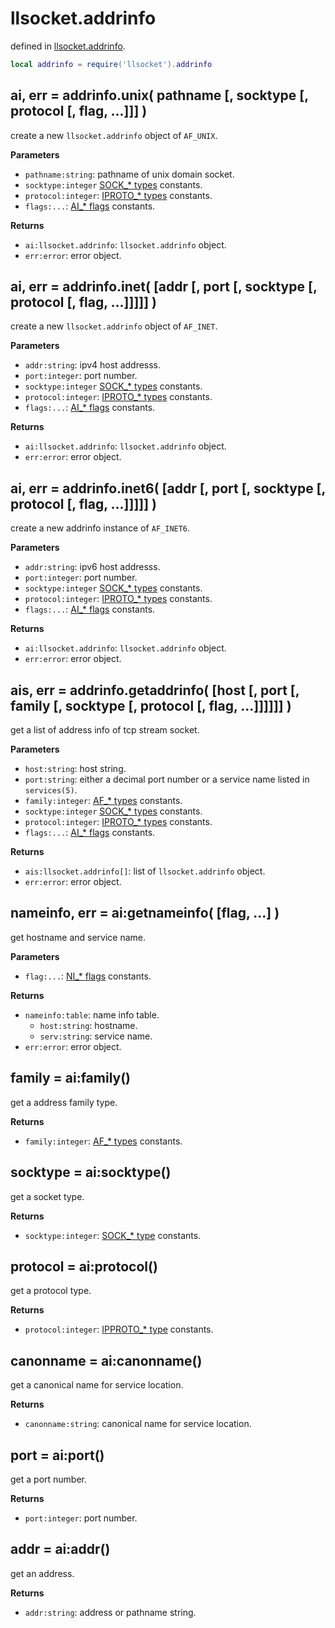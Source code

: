 # llsocket.addrinfo

defined in [llsocket.addrinfo](../src/addrinfo.c).

```lua
local addrinfo = require('llsocket').addrinfo
```

## ai, err = addrinfo.unix( pathname [, socktype [, protocol [, flag, ...]]] )

create a new `llsocket.addrinfo` object of `AF_UNIX`.

**Parameters**

- `pathname:string`: pathname of unix domain socket.
- `socktype:integer` [SOCK_* types](constants.md#sock_-types) constants.
- `protocol:integer`: [IPROTO_* types](constants.md#ipproto_-types) constants.
- `flags:...`: [AI_* flags](constants.md#ai-flags) constants.

**Returns**

- `ai:llsocket.addrinfo`: `llsocket.addrinfo` object.
- `err:error`: error object.


## ai, err = addrinfo.inet( [addr [, port [, socktype [, protocol [, flag, ...]]]]] )

create a new `llsocket.addrinfo` object of `AF_INET`.

**Parameters**

- `addr:string`: ipv4 host addresss.
- `port:integer`: port number.
- `socktype:integer` [SOCK_* types](constants.md#sock_-types) constants.
- `protocol:integer`: [IPROTO_* types](constants.md#ipproto_-types) constants.
- `flags:...`: [AI_* flags](constants.md#ai_-flags) constants.

**Returns**

- `ai:llsocket.addrinfo`: `llsocket.addrinfo` object.
- `err:error`: error object.


## ai, err = addrinfo.inet6( [addr [, port [, socktype [, protocol [, flag, ...]]]]] )

create a new addrinfo instance of `AF_INET6`.

**Parameters**

- `addr:string`: ipv6 host addresss.
- `port:integer`: port number.
- `socktype:integer` [SOCK_* types](constants.md#sock_-types) constants.
- `protocol:integer`: [IPROTO_* types](constants.md#ipproto_-types) constants.
- `flags:...`: [AI_* flags](constants.md#ai_-flags) constants.

**Returns**

- `ai:llsocket.addrinfo`: `llsocket.addrinfo` object.
- `err:error`: error object.


## ais, err = addrinfo.getaddrinfo( [host [, port [, family [, socktype [, protocol [, flag, ...]]]]]] )

get a list of address info of tcp stream socket.

**Parameters**

- `host:string`: host string.
- `port:string`: either a decimal port number or a service name listed in `services(5)`.
- `family:integer`: [AF_* types](constants.md#af_-types) constants.
- `socktype:integer` [SOCK_* types](constants.md#sock_-types) constants.
- `protocol:integer`: [IPROTO_* types](constants.md#ipproto_-types) constants.
- `flags:...`: [AI_* flags](constants.md#ai_-flags) constants.

**Returns**

- `ais:llsocket.addrinfo[]`: list of `llsocket.addrinfo` object.
- `err:error`: error object.


## nameinfo, err = ai:getnameinfo( [flag, ...] )

get hostname and service name.

**Parameters**

- `flag:...`: [NI_* flags](constants.md#ni_-flags) constants.

**Returns**

- `nameinfo:table`: name info table.
    - `host:string`: hostname.
    - `serv:string`: service name.
- `err:error`: error object.


## family = ai:family()

get a address family type.

**Returns**

- `family:integer`: [AF_* types](constants.md#af_-types) constants.


## socktype = ai:socktype()

get a socket type.

**Returns**

- `socktype:integer`: [SOCK_* type](constants.md#sock_-types) constants.


## protocol = ai:protocol()

get a protocol type.

**Returns**

- `protocol:integer`: [IPPROTO_* type](constants.md#ipproto_-types) constants.


## canonname = ai:canonname()

get a canonical name for service location.

**Returns**

- `canonname:string`: canonical name for service location.


## port = ai:port()

get a port number.

**Returns**

- `port:integer`: port number.


## addr = ai:addr()

get an address.

**Returns**

- `addr:string`: address or pathname string.


